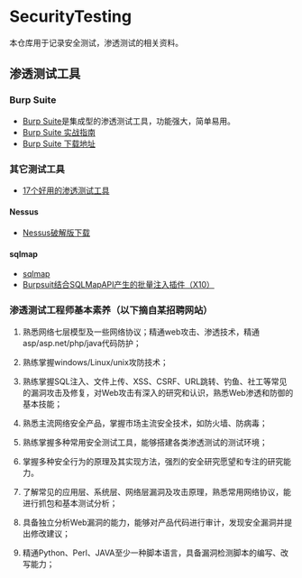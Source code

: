 # SecurityTesting

本仓库用于记录安全测试，渗透测试的相关资料。

## 渗透测试工具
### Burp Suite

- [Burp Suite](https://portswigger.net/burp)是集成型的渗透测试工具，功能强大，简单易用。
- [Burp Suite 实战指南](https://legacy.gitbook.com/book/t0data/burpsuite/details)
- [Burp Suite 下载地址](https://www.waitalone.cn/burpsuite-v1732.html)

### 其它测试工具

- [17个好用的渗透测试工具](http://www.aqniu.com/hack-geek/28188.html)



#### Nessus

- [Nessus破解版下载](https://www.52pojie.cn/thread-702905-1-1.html)

#### sqlmap
- [sqlmap](https://github.com/sqlmapproject/sqlmap/blob/master/doc/translations/README-zh-CN.md)
- [Burpsuit结合SQLMapAPI产生的批量注入插件（X10）](http://www.freebuf.com/articles/web/171622.html)

### 渗透测试工程师基本素养（以下摘自某招聘网站）

1. 熟悉网络七层模型及一些网络协议；精通web攻击、渗透技术，精通asp/asp.net/php/java代码防护；

2. 熟练掌握windows/Linux/unix攻防技术；

3. 熟练掌握SQL注入、文件上传、XSS、CSRF、URL跳转、钓鱼、社工等常见的漏洞攻击及修复，对Web攻击有深入的研究和认识，熟悉Web渗透和防御的基本技能；

4. 熟悉主流网络安全产品，掌握市场主流安全技术，如防火墙、防病毒；

5. 熟练掌握多种常用安全测试工具，能够搭建各类渗透测试的测试环境；

6. 掌握多种安全行为的原理及其实现方法，强烈的安全研究愿望和专注的研究能力。

7. 了解常见的应用层、系统层、网络层漏洞及攻击原理，熟悉常用网络协议，能进行抓包和基本测试分析；

8. 具备独立分析Web漏洞的能力，能够对产品代码进行审计，发现安全漏洞并提出修改建议；

9. 精通Python、Perl、JAVA至少一种脚本语言，具备漏洞检测脚本的编写、改写能力；
